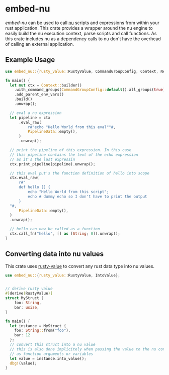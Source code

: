 # embed-nu

*embed-nu* can be used to call [nu](https://github.com/nushell/nushell) scripts and expressions
from within your rust application. This crate provides a wrapper around the nu engine to easily build
the nu execution context, parse scripts and call functions. As this crate includes nu as a dependency
calls to nu don't have the overhead of calling an external application. 

## Example Usage

```rust
use embed_nu::{rusty_value::RustyValue, CommandGroupConfig, Context, NewEmpty, PipelineData};

fn main() {
  let mut ctx = Context::builder()
    .with_command_groups(CommandGroupConfig::default().all_groups(true))
    .add_parent_env_vars()
    .build()
    .unwrap();

  // eval a nu expression
  let pipeline = ctx
      .eval_raw(
          r#"echo "Hello World from this eval""#,
          PipelineData::empty(),
      )
      .unwrap();

  // print the pipeline of this expression. In this case
  // this pipeline contains the text of the echo expression
  // as it's the last expressin 
  ctx.print_pipeline(pipeline).unwrap();

  // this eval put's the function definition of hello into scope 
  ctx.eval_raw(
      r#"
      def hello [] {
          echo "Hello World from this script";
          echo # dummy echo so I don't have to print the output
      }        
  "#,
      PipelineData::empty(),
  )
  .unwrap();

  // hello can now be called as a function
  ctx.call_fn("hello", [] as [String; 0]).unwrap();
}
```


## Converting data into nu values

This crate uses [rusty-value](https://github.com/Trivernis/rusty-value) to convert any rust
data type into nu values.

```rust
use embed_nu::{rusty_value::RustyValue, IntoValue};


// derive rusty value
#[derive(RustyValue)]
struct MyStruct {
    foo: String,
    bar: usize,
}

fn main() {
  let instance = MyStruct {
    foo: String::from("foo"),
    bar: 12
  };
  // convert this struct into a nu value
  // this is also done implicitely when passing the value to the nu context
  // as function arguments or variables
  let value = instance.into_value();
  dbg!(value);
}
```